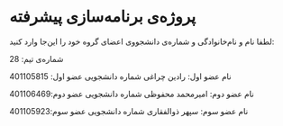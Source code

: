 # پروژه‌ی برنامه‌سازی پیشرفته
لطفا نام و نام‌خانوادگی و شماره‌ی دانشجووی اعضای گروه خود را این‌جا وارد کنید:

شماره‌ی تیم: 28

نام عضو اول: رادین چراغی شماره دانشجویی عضو اول: 401105815

نام عضو دوم: امیرمحمد محفوظی شماره دانشجویی عضو دوم:401106469

نام عضو سوم: سپهر ذوالفقاری شماره دانشجویی عضو سوم:401105923 

